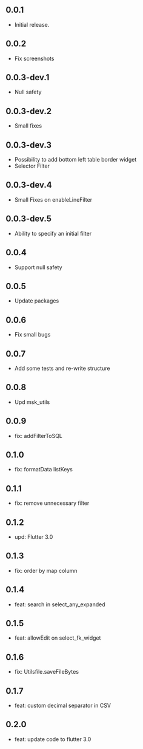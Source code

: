 ## 0.0.1

* Initial release.

## 0.0.2

* Fix screenshots

## 0.0.3-dev.1

* Null safety

## 0.0.3-dev.2

* Small fixes

## 0.0.3-dev.3

* Possibility to add bottom left table border widget
* Selector Filter

## 0.0.3-dev.4

* Small Fixes on enableLineFilter

## 0.0.3-dev.5

* Ability to specify an initial filter

## 0.0.4

* Support null safety

## 0.0.5

* Update packages

## 0.0.6

* Fix small bugs

## 0.0.7

* Add some tests and re-write structure

## 0.0.8

* Upd msk_utils


## 0.0.9

* fix: addFilterToSQL

## 0.1.0

* fix: formatData listKeys

## 0.1.1

* fix: remove unnecessary filter

## 0.1.2

* upd: Flutter 3.0

## 0.1.3

* fix: order by map column

## 0.1.4

* feat: search in select_any_expanded

## 0.1.5

* feat: allowEdit on select_fk_widget


## 0.1.6

* fix: Utilsfile.saveFileBytes

## 0.1.7
* feat: custom decimal separator in CSV

## 0.2.0
* feat: update code to flutter 3.0
